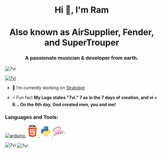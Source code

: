<h1 align="center">Hi 👋, I'm Ram</h1>
<h1 align="center">Also known as AirSupplier, Fender, and SuperTrouper</h1>
<h3 align="center">A passionate musician & developer from earth.</h3>

<p align="left"> <img src="https://komarev.com/ghpvc/?username=7vi&label=Profile%20views&color=0e75b6&style=flat" alt="7vi" /> </p>

<p align="left"> <a href="https://github.com/ryo-ma/github-profile-trophy"><img src="https://github-profile-trophy.vercel.app/?username=7vi" alt="7vi" /></a> </p>

- 🔭 I’m currently working on [Stratobot](https://stratobot.github.io)

- ⚡ Fun fact **My Logo states "7vi." 7 as in the 7 days of creation, and vi = 6... On the 6th day, God created men, you and me!**


<h3 align="left">Languages and Tools:</h3>
<p align="left"> <a href="https://www.arduino.cc/" target="_blank"> <img src="https://cdn.worldvectorlogo.com/logos/arduino-1.svg" alt="arduino" width="40" height="40"/> </a> <a href="https://www.w3.org/html/" target="_blank"> <img src="https://raw.githubusercontent.com/devicons/devicon/master/icons/html5/html5-original-wordmark.svg" alt="html5" width="40" height="40"/> </a> <a href="https://www.python.org" target="_blank"> <img src="https://raw.githubusercontent.com/devicons/devicon/master/icons/python/python-original.svg" alt="python" width="40" height="40"/> </a> <a href="https://sass-lang.com" target="_blank"> <img src="https://raw.githubusercontent.com/devicons/devicon/master/icons/sass/sass-original.svg" alt="sass" width="40" height="40"/> </a> </p>

<p><img align="left" src="https://github-readme-stats.vercel.app/api/top-langs?username=7vi&show_icons=true&locale=en&layout=compact" alt="7vi" /></p>

<p>&nbsp;<img align="center" src="https://github-readme-stats.vercel.app/api?username=7vi&show_icons=true&locale=en" alt="7vi" /></p>
